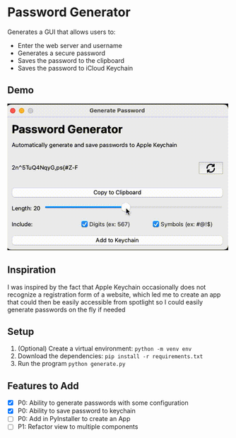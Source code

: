 # Password Generator

Generates a GUI that allows users to:

* Enter the web server and username
* Generates a secure password
* Saves the password to the clipboard
* Saves the password to iCloud Keychain

## Demo

![Password Generator Demo](./demo.gif)

## Inspiration

I was inspired by the fact that Apple Keychain occasionally does not recognize a
registration form of a website, which led me to create an app that could then be
easily accessible from spotlight so I could easily generate passwords on the fly
if needed

## Setup

1. (Optional) Create a virtual environment: `python -m venv env`
2. Download the dependencies: `pip install -r requirements.txt`
3. Run the program `python generate.py`

## Features to Add

- [x] P0: Ability to generate passwords with some configuration
- [x] P0: Ability to save password to keychain
- [ ] P0: Add in PyInstaller to create an App
- [ ] P1: Refactor view to multiple components
